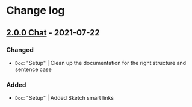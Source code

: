 # Change log

## [2.0.0 Chat](https://github.com/cake-hub/lidl-chat-sketch/tree/v2.0.0) - 2021-07-22

### Changed

* `Doc`: "Setup" | Clean up the documentation for the right structure and sentence case

### Added

* `Doc`: "Setup" | Added Sketch smart links
